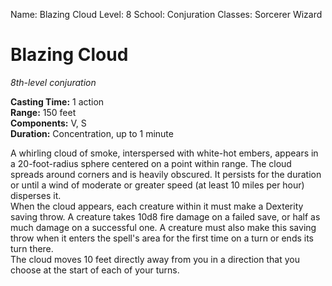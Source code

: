 Name: Blazing Cloud
Level: 8
School: Conjuration
Classes: Sorcerer
         Wizard

# Blazing Cloud 
_8th-level conjuration_ 

**Casting Time:** 1 action    
**Range:** 150 feet    
**Components:** V, S    
**Duration:** Concentration, up to 1 minute 

A whirling cloud of smoke, interspersed with white-hot embers, appears in a 20-foot-radius sphere centered on a point within range. The cloud spreads around corners and is heavily obscured. It persists for the duration or until a wind of moderate or greater speed (at least 10 miles per hour) disperses it.    
When the cloud appears, each creature within it must make a Dexterity saving throw. A creature takes 10d8 fire damage on a failed save, or half as much damage on a successful one. A creature must also make this saving throw when it enters the spell's area for the first time on a turn or ends its turn there.    
The cloud moves 10 feet directly away from you in a direction that you choose at the start of each of your turns.